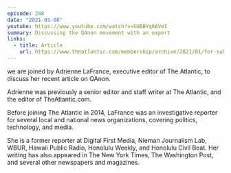 ```yaml
---
episode: 288
date: "2021-01-08"
youtube: https://www.youtube.com/watch?v=SUBBYq66VmI
summary: Discussing the QAnon movement with an expert
links:
  - title: Article
    url: https://www.theatlantic.com/membership/archive/2021/01/for-subscribers-where-qanon-goes-from-here/617602
---
```

we are joined by Adrienne LaFrance, executive editor of The Atlantic, to
discuss her recent article on QAnon.

Adrienne was previously a senior editor and staff writer at The Atlantic, and
the editor of TheAtlantic.com.

Before joining The Atlantic in 2014, LaFrance was an investigative reporter for
several local and national news organizations, covering politics, technology,
and media.

She is a former reporter at Digital First Media, Nieman Journalism Lab, WBUR,
Hawaii Public Radio, Honolulu Weekly, and Honolulu Civil Beat. Her writing has
also appeared in The New York Times, The Washington Post, and several other
newspapers and magazines.
